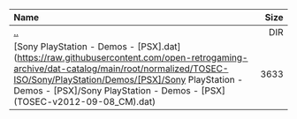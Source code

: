 |Name|Size|
|:---|---:|
|[..](../index.html)|DIR|
|[Sony PlayStation - Demos - [PSX].dat](https://raw.githubusercontent.com/open-retrogaming-archive/dat-catalog/main/root/normalized/TOSEC-ISO/Sony/PlayStation/Demos/[PSX]/Sony PlayStation - Demos - [PSX]/Sony PlayStation - Demos - [PSX] (TOSEC-v2012-09-08_CM).dat)|3633|
